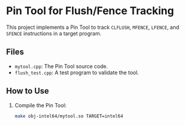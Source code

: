 # Pin Tool for Flush/Fence Tracking

This project implements a Pin Tool to track `CLFLUSH`, `MFENCE`, `LFENCE`, and `SFENCE` instructions in a target program.

## Files
- `mytool.cpp`: The Pin Tool source code.
- `flush_test.cpp`: A test program to validate the tool.

## How to Use
1. Compile the Pin Tool:
   ```bash
   make obj-intel64/mytool.so TARGET=intel64
